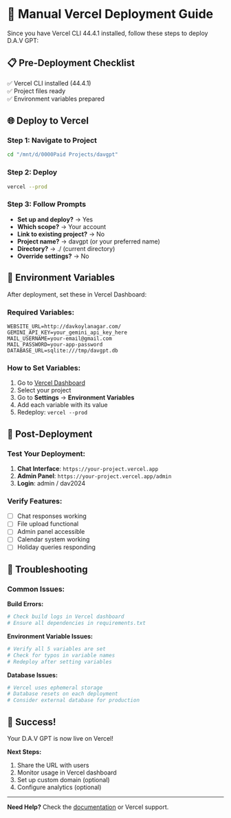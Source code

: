 # 🚀 Manual Vercel Deployment Guide

Since you have Vercel CLI 44.4.1 installed, follow these steps to deploy D.A.V GPT:

## 📋 Pre-Deployment Checklist

✅ Vercel CLI installed (44.4.1)  
✅ Project files ready  
✅ Environment variables prepared  

## 🌐 Deploy to Vercel

### Step 1: Navigate to Project
```bash
cd "/mnt/d/0000Paid Projects/davgpt"
```

### Step 2: Deploy
```bash
vercel --prod
```

### Step 3: Follow Prompts
- **Set up and deploy?** → Yes
- **Which scope?** → Your account
- **Link to existing project?** → No
- **Project name?** → davgpt (or your preferred name)
- **Directory?** → ./ (current directory)
- **Override settings?** → No

## 🔑 Environment Variables

After deployment, set these in Vercel Dashboard:

### Required Variables:
```
WEBSITE_URL=http://davkoylanagar.com/
GEMINI_API_KEY=your_gemini_api_key_here
MAIL_USERNAME=your-email@gmail.com
MAIL_PASSWORD=your-app-password
DATABASE_URL=sqlite:///tmp/davgpt.db
```

### How to Set Variables:
1. Go to [Vercel Dashboard](https://vercel.com/dashboard)
2. Select your project
3. Go to **Settings** → **Environment Variables**
4. Add each variable with its value
5. Redeploy: `vercel --prod`

## 🎯 Post-Deployment

### Test Your Deployment:
1. **Chat Interface**: `https://your-project.vercel.app`
2. **Admin Panel**: `https://your-project.vercel.app/admin`
3. **Login**: admin / dav2024

### Verify Features:
- [ ] Chat responses working
- [ ] File upload functional
- [ ] Admin panel accessible
- [ ] Calendar system working
- [ ] Holiday queries responding

## 🔧 Troubleshooting

### Common Issues:

**Build Errors:**
```bash
# Check build logs in Vercel dashboard
# Ensure all dependencies in requirements.txt
```

**Environment Variable Issues:**
```bash
# Verify all 5 variables are set
# Check for typos in variable names
# Redeploy after setting variables
```

**Database Issues:**
```bash
# Vercel uses ephemeral storage
# Database resets on each deployment
# Consider external database for production
```

## 🎉 Success!

Your D.A.V GPT is now live on Vercel! 

**Next Steps:**
1. Share the URL with users
2. Monitor usage in Vercel dashboard
3. Set up custom domain (optional)
4. Configure analytics (optional)

---

**Need Help?** Check the [documentation](documentation/index.html) or Vercel support.
